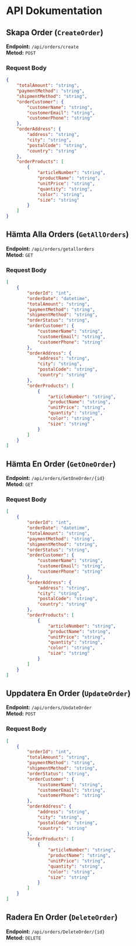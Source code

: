 # API Dokumentation

## Skapa Order (`CreateOrder`)

**Endpoint:** `/api/orders/create`  
**Metod:** `POST`

### Request Body

```json
{
    "totalAmount": "string",
    "paymentMethod": "string",
    "shipmentMethod": "string",
    "orderCustomer": {
        "customerName": "string",
        "customerEmail": "string",
        "customerPhone": "string"
    },
    "orderAddress": {
        "address": "string",
        "city": "string",
        "postalCode": "string",
        "country": "string"
    },
    "orderProducts": [
        {
            "articleNumber": "string",
            "productName": "string",
            "unitPrice": "string",
            "quantity": "string",
            "color": "string",
            "size": "string"
        }
    ]
}

````

## Hämta Alla Orders (`GetAllOrders`)

**Endpoint:** `/api/orders/getallorders`  
**Metod:** `GET`

### Request Body

```json
[
    {
        "orderId": "int",
        "orderDate": "datetime",
        "totalAmount": "string",
        "paymentMethod": "string",
        "shipmentMethod": "string",
        "orderStatus": "string",
        "orderCustomer": {
            "customerName": "string",
            "customerEmail": "string",
            "customerPhone": "string"
        },
        "orderAddress": {
            "address": "string",
            "city": "string",
            "postalCode": "string",
            "country": "string"
        },
        "orderProducts": [
            {
                "articleNumber": "string",
                "productName": "string",
                "unitPrice": "string",
                "quantity": "string",
                "color": "string",
                "size": "string"
            }
        ]
    }
]

````
## Hämta En Order (`GetOneOrder`)

**Endpoint:** `/api/orders/GetOneOrder/{id}`  
**Metod:** `GET`

### Request Body

```json
[
    {
        "orderId": "int",
        "orderDate": "datetime",
        "totalAmount": "string",
        "paymentMethod": "string",
        "shipmentMethod": "string",
        "orderStatus": "string",
        "orderCustomer": {
            "customerName": "string",
            "customerEmail": "string",
            "customerPhone": "string"
        },
        "orderAddress": {
            "address": "string",
            "city": "string",
            "postalCode": "string",
            "country": "string"
        },
        "orderProducts": [
            {
                "articleNumber": "string",
                "productName": "string",
                "unitPrice": "string",
                "quantity": "string",
                "color": "string",
                "size": "string"
            }
        ]
    }
]

````

## Uppdatera En Order (`UpdateOrder`)

**Endpoint:** `/api/orders/UodateOrder`  
**Metod:** `POST`

### Request Body

```json
[
    {
        "orderId": "int",
        "totalAmount": "string",
        "paymentMethod": "string",
        "shipmentMethod": "string",
        "orderStatus": "string",
        "orderCustomer": {
            "customerName": "string",
            "customerEmail": "string",
            "customerPhone": "string"
        },
        "orderAddress": {
            "address": "string",
            "city": "string",
            "postalCode": "string",
            "country": "string"
        },
        "orderProducts": [
            {
                "articleNumber": "string",
                "productName": "string",
                "unitPrice": "string",
                "quantity": "string",
                "color": "string",
                "size": "string"
            }
        ]
    }
]

````

## Radera En Order (`DeleteOrder`)

**Endpoint:** `/api/orders/DeleteOrder/{id}`  
**Metod:** `DELETE`
